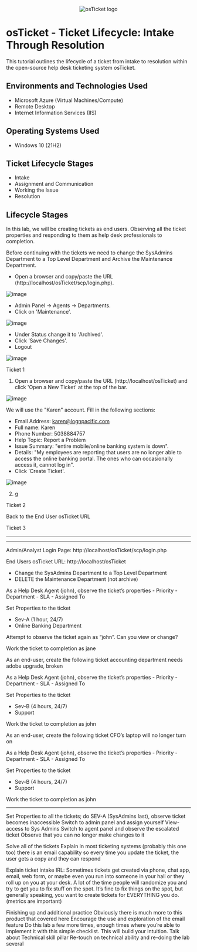 <p align="center">
<img src="https://i.imgur.com/Clzj7Xs.png" alt="osTicket logo"/>
</p>

<h1>osTicket - Ticket Lifecycle: Intake Through Resolution</h1>
This tutorial outlines the lifecycle of a ticket from intake to resolution within the open-source help desk ticketing system osTicket.<br />


<h2>Environments and Technologies Used</h2>

- Microsoft Azure (Virtual Machines/Compute)
- Remote Desktop
- Internet Information Services (IIS)

<h2>Operating Systems Used </h2>

- Windows 10</b> (21H2)

<h2>Ticket Lifecycle Stages</h2>

- Intake
- Assignment and Communication
- Working the Issue
- Resolution

<h2>Lifecycle Stages</h2>

In this lab, we will be creating tickets as end users.
Observing all the ticket properties and responding to them as help desk professionals to completion.

Before continuing with the tickets we need to change the SysAdmins Department to a Top Level Department and Archive the Maintenance Department.
- Open a browser and copy/paste the URL (http://localhost/osTicket/scp/login.php).

![image](https://github.com/user-attachments/assets/ac0799d2-8602-4dd8-9601-9835cd34b607)

- Admin Panel -> Agents -> Departments.
- Click on 'Maintenance'.

![image](https://github.com/user-attachments/assets/6d6ad0f8-7f9f-49e8-9d16-d25af3518f41)

- Under Status change it to 'Archived'.
- Click 'Save Changes'.
- Logout

![image](https://github.com/user-attachments/assets/5f1dfe48-42fb-4eb0-a3dc-f3965a62052f)

Ticket 1

1. Open a browser and copy/paste the URL (http://localhost/osTicket) and click 'Open a New Ticket' at the top of the bar.

![image](https://github.com/user-attachments/assets/879bfdbf-00c5-4ab9-ab71-2ec5f623b2a1)

We will use the "Karen" account. Fill in the following sections:
- Email Address: karen@lognpacific.com
- Full name: Karen
- Phone Number: 5038884757
- Help Topic: Report a Problem
- Issue Summary: "entire mobile/online banking system is down".
- Details: "My employees are reporting that users are no longer able to access the online banking portal. The ones who can occasionally access it, cannot log in".
- Click 'Create Ticket'.

![image](https://github.com/user-attachments/assets/c253883f-1547-4b77-aae4-bf131da36d68)

2. g

Ticket 2

Back to the End User osTicket URL 

Ticket 3



------------------------------------------------------
------------------------------------------------------

Admin/Analyst Login Page:
http://localhost/osTicket/scp/login.php 

End Users osTicket URL:
http://localhost/osTicket 



- Change the SysAdmins Department to a Top Level Department
- DELETE the Maintenance Department (not archive)


As a Help Desk Agent (john), observe the ticket’s properties
	- Priority
	- Department
	- SLA
	- Assigned To

Set Properties to the ticket
- Sev-A (1 hour, 24/7)
- Online Banking Department

Attempt to observe the ticket again as “john”. Can you view or change?

Work the ticket to completion as jane



As an end-user, create the following ticket
accounting department needs adobe upgrade, broken

As a Help Desk Agent (john), observe the ticket’s properties
	- Priority
	- Department
	- SLA
	- Assigned To

Set Properties to the ticket
- Sev-B (4 hours, 24/7)
- Support

Work the ticket to completion as john



As an end-user, create the following ticket
CFO’s laptop will no longer turn on

As a Help Desk Agent (john), observe the ticket’s properties
	- Priority
	- Department
	- SLA
	- Assigned To

Set Properties to the ticket
- Sev-B (4 hours, 24/7)
- Support

Work the ticket to completion as john

--------------------------------------------------

Set Properties to all the tickets; do SEV-A (SysAdmins last), observe ticket becomes inaccessible
Switch to admin panel and assign yourself View-access to Sys Admins
Switch to agent panel and observe the escalated ticket
Observe that you can no longer make changes to it

Solve all of the tickets
Explain in most ticketing systems (probably this one too) there is an email capability so every time you update the ticket, the user gets a copy and they can respond

Explain ticket intake IRL:
Sometimes tickets get created via phone, chat app, email, web form, or maybe even you run into someone in your hall or they roll up on you at your desk.
A lot of the time people will randomize you and try to get you to fix stuff on the spot. It’s fine to fix things on the spot, but generally speaking, you want to create tickets for EVERYTHING you do. (metrics are important)

Finishing up and additional practice
Obviously there is much more to this product that covered here
Encourage the use and exploration of the email feature
Do this lab a few more times, enough times where you’re able to implement it with this simple checklist. This will build your intuition.
Talk about Technical skill pillar
Re-touch on technical ability and re-doing the lab several
